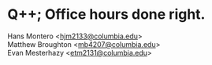 Q++; Office hours done right.
=============================
Hans Montero \<hjm2133@columbia.edu>  
Matthew Broughton \<mb4207@columbia.edu>  
Evan Mesterhazy \<etm2131@columbia.edu>  
